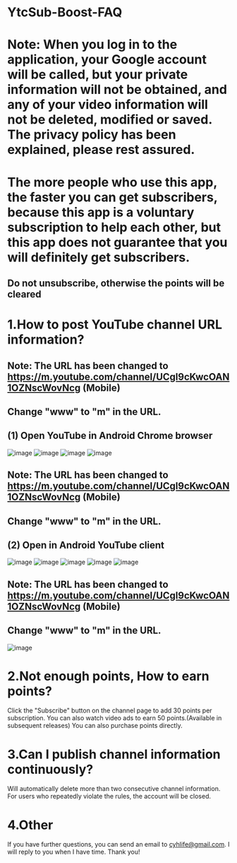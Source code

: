 # YtcSub-Boost-FAQ

# Note: When you log in to the application, your Google account will be called, but your private information will not be obtained, and any of your video information will not be deleted, modified or saved. The privacy policy has been explained, please rest assured. 

# The more people who use this app, the faster you can get subscribers, because this app is a voluntary subscription to help each other, but this app does not guarantee that you will definitely get subscribers.

## Do not unsubscribe, otherwise the points will be cleared

# 1.How to post YouTube channel URL information?
## Note: The URL has been changed to https://m.youtube.com/channel/UCgl9cKwcOAN1OZNscWovNcg (Mobile)
## Change "www" to "m" in the URL.

## (1) Open YouTube in Android Chrome browser
![image](https://github.com/cuiyh/YtcSub-Boost-FAQ/blob/master/(1).jpg)
![image](https://github.com/cuiyh/YtcSub-Boost-FAQ/blob/master/(2).jpg)
![image](https://github.com/cuiyh/YtcSub-Boost-FAQ/blob/master/(3).jpg)
![image](https://github.com/cuiyh/YtcSub-Boost-FAQ/blob/master/(4).jpg)
## Note: The URL has been changed to https://m.youtube.com/channel/UCgl9cKwcOAN1OZNscWovNcg (Mobile)
## Change "www" to "m" in the URL.

## (2) Open in Android YouTube client
![image](https://github.com/cuiyh/YtcSub-Boost-FAQ/blob/master/01.jpg)
![image](https://github.com/cuiyh/YtcSub-Boost-FAQ/blob/master/02.jpg)
![image](https://github.com/cuiyh/YtcSub-Boost-FAQ/blob/master/03.jpg)
![image](https://github.com/cuiyh/YtcSub-Boost-FAQ/blob/master/04.jpg)
![image](https://github.com/cuiyh/YtcSub-Boost-FAQ/blob/master/05.jpg)
## Note: The URL has been changed to https://m.youtube.com/channel/UCgl9cKwcOAN1OZNscWovNcg (Mobile)
## Change "www" to "m" in the URL.
![image](https://github.com/cuiyh/YtcSub-Boost-FAQ/blob/master/06.jpg)

# 2.Not enough points, How to earn points?
Click the "Subscribe" button on the channel page to add 30 points per subscription.
You can also watch video ads to earn 50 points.(Available in subsequent releases)
You can also purchase points directly.

# 3.Can I publish channel information continuously?
Will automatically delete more than two consecutive channel information. For users who repeatedly violate the rules, the account will be closed.

# 4.Other
If you have further questions, you can send an email to cyhlife@gmail.com. I will reply to you when I have time. Thank you!

